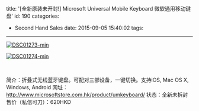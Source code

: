 title: '[全新原装未开封!] Microsoft Universal Mobile Keyboard 微软通用移动键盘'
id: 190
categories:
  - Second Hand Sales
date: 2015-09-05 15:40:02
tags:
---

[![DSC01273-min](http://wordpress.jowos.moe/wp-content/uploads/2015/09/DSC01273-min-1024x683.jpg)](http://wordpress.jowos.moe/wp-content/uploads/2015/09/DSC01273-min.jpg)

[![DSC01274-min](http://wordpress.jowos.moe/wp-content/uploads/2015/09/DSC01274-min-1024x683.jpg)](http://wordpress.jowos.moe/wp-content/uploads/2015/09/DSC01274-min.jpg)

&nbsp;

简介：折叠式无线蓝牙键盘。可配对三部设备，一键切换。支持iOS, Mac OS X, Windows, Android
网址：http://www.microsoftstore.com.hk/product/umkeyboard/
状态：全新未拆封
售价（私信可刀）：620HKD

&nbsp;

&nbsp;